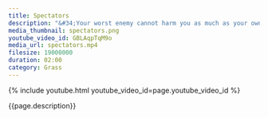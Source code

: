 ```yaml
---
title: Spectators
description: "&#34;Your worst enemy cannot harm you as much as your own thoughts, unguarded.&#34; – Buddha"
media_thumbnail: spectators.png
youtube_video_id: GBLAqpTqM9o
media_url: spectators.mp4
filesize: 19000000
duration: 02:00
category: Grass
---
```


{% include youtube.html youtube_video_id=page.youtube_video_id %}

<div class="buddha_quote">{{page.description}}</div>
